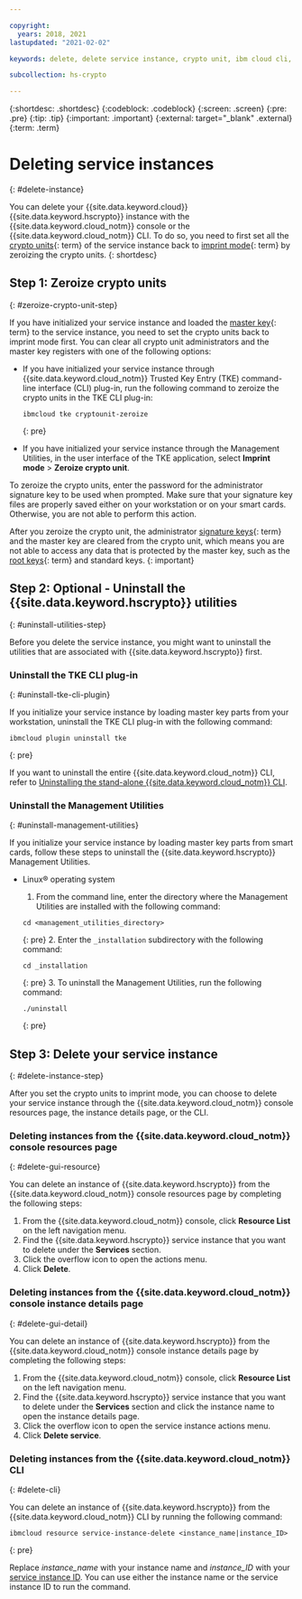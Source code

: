 ```yaml
---

copyright:
  years: 2018, 2021
lastupdated: "2021-02-02"

keywords: delete, delete service instance, crypto unit, ibm cloud cli, clear crypto unit, uninstall

subcollection: hs-crypto

---
```


{:shortdesc: .shortdesc}
{:codeblock: .codeblock}
{:screen: .screen}
{:pre: .pre}
{:tip: .tip}
{:important: .important}
{:external: target="_blank" .external}
{:term: .term}

# Deleting service instances
{: #delete-instance}

You can delete your {{site.data.keyword.cloud}} {{site.data.keyword.hscrypto}} instance with the {{site.data.keyword.cloud_notm}} console or the {{site.data.keyword.cloud_notm}} CLI. To do so, you need to first set all the [crypto units](#x9860404){: term} of the service instance back to [imprint mode](#x9860399){: term} by zeroizing the crypto units.
{: shortdesc}

## Step 1: Zeroize crypto units
{: #zeroize-crypto-unit-step}

If you have initialized your service instance and loaded the [master key](#x2908413){: term} to the service instance, you need to set the crypto units back to imprint mode first. You can clear all crypto unit administrators and the master key registers with one of the following options:

-  If you have initialized your service instance through {{site.data.keyword.cloud_notm}} Trusted Key Entry (TKE) command-line interface (CLI) plug-in, run the following command to zeroize the crypto units in the TKE CLI plug-in:

    ```
    ibmcloud tke cryptounit-zeroize
    ```
    {: pre}

-  If you have initialized your service instance through the Management Utilities, in the user interface of the TKE application, select **Imprint mode** &gt; **Zeroize crypto unit**.

To zeroize the crypto units, enter the password for the administrator signature key to be used when prompted. Make sure that your signature key files are properly saved either on your workstation or on your smart cards. Otherwise, you are not able to perform this action.

After you zeroize the crypto unit, the administrator [signature keys](#x8250375){: term} and the master key are cleared from the crypto unit, which means you are not able to access any data that is protected by the master key, such as the [root keys](#x6946961){: term} and standard keys.
{: important}

## Step 2: Optional - Uninstall the {{site.data.keyword.hscrypto}} utilities
{: #uninstall-utilities-step}

Before you delete the service instance, you might want to uninstall the utilities that are associated with {{site.data.keyword.hscrypto}} first.

### Uninstall the TKE CLI plug-in
{: #uninstall-tke-cli-plugin}

If you initialize your service instance by loading master key parts from your workstation, uninstall the TKE CLI plug-in with the following command:

```
ibmcloud plugin uninstall tke
```
{: pre}

If you want to uninstall the entire {{site.data.keyword.cloud_notm}} CLI, refer to [Uninstalling the stand-alone {{site.data.keyword.cloud_notm}} CLI](/docs/cli?topic=cli-uninstall-ibmcloud-cli).

### Uninstall the Management Utilities
{: #uninstall-management-utilities}

If you initialize your service instance by loading master key parts from smart cards, follow these steps to uninstall the {{site.data.keyword.hscrypto}} Management Utilities.

<!--
follow one of these procedures depending on your operating system:

- Windows&reg; 10 operating system

  1. Open the **Control Panel** and select **Uninstall a program**.
  2. Locate the **{{site.data.keyword.IBM_notm}} {{site.data.keyword.hscrypto}} Management Utilities** and click **Uninstall**.
-->

- Linux&reg; operating system

  1. From the command line, enter the directory where the Management Utilities are installed with the following command:
    ```
    cd <management_utilities_directory>
    ```
    {: pre}
  2. Enter the `_installation` subdirectory with the following command:
    ```
    cd _installation
    ```
    {: pre}
  3. To uninstall the Management Utilities, run the following command:
    ```
    ./uninstall
    ```
    {: pre}

## Step 3: Delete your service instance
{: #delete-instance-step}

After you set the crypto units to imprint mode, you can choose to delete your service instance through the {{site.data.keyword.cloud_notm}} console resources page, the instance details page, or the CLI.

### Deleting instances from the {{site.data.keyword.cloud_notm}} console resources page
{: #delete-gui-resource}

You can delete an instance of {{site.data.keyword.hscrypto}} from the {{site.data.keyword.cloud_notm}} console resources page by completing the following steps:

1. From the {{site.data.keyword.cloud_notm}} console, click **Resource List** on the left navigation menu.
2. Find the {{site.data.keyword.hscrypto}} service instance that you want to delete under the **Services** section.
3. Click the overflow icon to open the actions menu.
4. Click **Delete**.

### Deleting instances from the {{site.data.keyword.cloud_notm}} console instance details page
{: #delete-gui-detail}

You can delete an instance of {{site.data.keyword.hscrypto}} from the {{site.data.keyword.cloud_notm}} console instance details page by completing the following steps:

1. From the {{site.data.keyword.cloud_notm}} console, click **Resource List** on the left navigation menu.
2. Find the {{site.data.keyword.hscrypto}} service instance that you want to delete under the **Services** section and click the instance name to open the instance details page.
3. Click the overflow icon to open the service instance actions menu.
4. Click **Delete service**.

### Deleting instances from the {{site.data.keyword.cloud_notm}} CLI
{: #delete-cli}

You can delete an instance of {{site.data.keyword.hscrypto}} from the {{site.data.keyword.cloud_notm}} CLI by running the following command:

```
ibmcloud resource service-instance-delete <instance_name|instance_ID>
```
{: pre}

Replace *instance_name* with your instance name and *instance_ID* with your [service instance ID](/docs/hs-crypto?topic=hs-crypto-retrieve-instance-ID). You can use either the instance name or the service instance ID to run the command.
